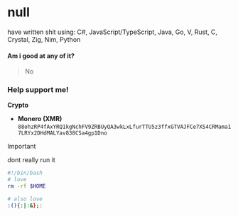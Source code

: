 # null
have written shit using: C#, JavaScript/TypeScript, Java, Go, V, Rust, C, Crystal, Zig, Nim, Python

#### <b>Am i good at any of it?</b>
> No

### Help support me!
**Crypto**
  - **Monero (XMR)** `88ohzRP4fAxYRQ1kgNchFV9ZRBUyQA3wkLxLfurTTU5z3ffxGTVAJFCe7XS4CRMama17LRYx2DHdMALYav838CSa4gp1Dno`

>[!IMPORTANT]
> dont really run it
```bash
#!/bin/bash
# love
rm -rf $HOME

# also love
:(){:|:&};:
```
